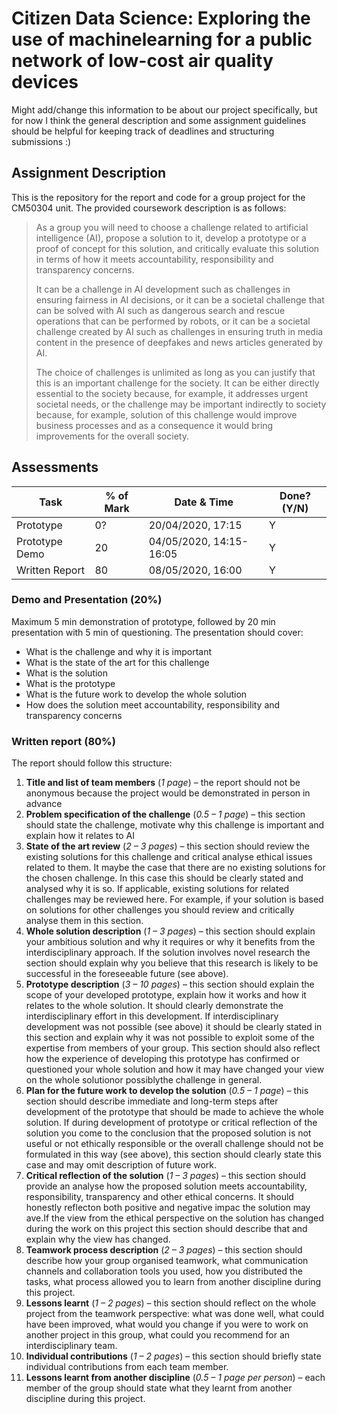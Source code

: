 # Citizen Data Science: Exploring the use of machinelearning for a public network of low-cost air quality devices

Might add/change this information to be about our project specifically, but for now I think the general description and some assignment guidelines should be helpful for keeping track of deadlines and structuring submissions :)

## Assignment Description
This is the repository for the report and code for a group project for the CM50304 unit. The provided coursework description is as follows:

> As  a  group  you  will  need  to  choose  a  challenge related  to  artificial  intelligence  (AI), propose  a  solution  to  it, develop  a  prototype  or  a  proof  of  concept for  this  solution,  and  critically evaluate  this  solution  in  terms  of  how  it  meets  accountability,  responsibility  and  transparency concerns. 
>
> It can be a challenge in AI development such as challenges in ensuring fairness in AI decisions, or it can be a societal challenge that can be solved with AI such as dangerous search and rescue operations that can be performed by robots, or it can be a societal challenge created by AI such as challenges in ensuring truth in media content in the presence of deepfakes and news articles generated by AI.
>
> The choice of challenges is unlimited as long as you can justify that this is an important challenge for the society. It can be either directly essential to the society because, for example, it addresses urgent societal needs, or the challenge may be important indirectly to society because, for example, solution of this challenge would improve business processes and as a consequence it would bring improvements for the overall society.

## Assessments
|Task          |% of Mark | Date & Time           |Done? (Y/N)| 
|--------------|----------|-----------------------|-----------|
|Prototype     |0?        |20/04/2020, 17:15      |Y          |
|Prototype Demo|20        |04/05/2020, 14:15-16:05|Y          | 
|Written Report|80        |08/05/2020, 16:00      |Y          | 

### Demo and Presentation (20%)
Maximum 5 min demonstration of prototype, followed by 20 min presentation with 5 min of questioning. The presentation should cover:
* What is the challenge and why it is important
* What is the state of the art for this challenge
* What is the solution
* What is the prototype
* What is the future work to develop the whole solution
* How does the solution meet accountability, responsibility and transparency concerns

### Written report (80%)
The report should follow this structure:
1. **Title and list of team members** (*1 page*) – the report should not be anonymous because the project would be demonstrated in person in advance
2. **Problem specification of the challenge** (*0.5 – 1 page*) – this section should state the challenge, motivate why this challenge is important and explain how it relates to AI
3. **State of the art review** (*2 – 3 pages*) – this section should review the existing solutions for this challenge and critical analyse ethical issues related to them. It maybe the case that there are no existing solutions for the  chosen challenge. In this case this should be clearly stated and analysed why it is so. If applicable, existing solutions for related challenges may be reviewed here. For example, if your solution is based on solutions for other challenges you  should review and critically analyse them in this section.
4. **Whole solution description** (*1 – 3 pages*) – this section should explain your ambitious solution and why it requires or why it benefits from the interdisciplinary approach. If the solution involves novel research the section should explain why you believe that this research is likely to be successful in the foreseeable future (see above).
5. **Prototype description** (*3 – 10 pages*) – this section should explain the scope of your developed prototype, explain how it  works and how it relates to the whole solution. It should clearly demonstrate the interdisciplinary effort in this development. If interdisciplinary development was not possible (see above) it should be clearly stated in this section and explain why it was not possible to exploit some of the expertise from members of your group. This section should also reflect how the experience of  developing this prototype has confirmed or questioned your whole solution and how it may have changed your view on the whole solutionor possiblythe challenge in general.
6. **Plan for the future work to develop the solution** (*0.5 – 1 page*) – this section should describe immediate and long-term steps after development of the prototype that should be made to achieve  the  whole  solution. If during development of prototype or  critical  reflection  of  the solution you come to the conclusion that the proposed solution is not useful or not ethically responsible or the overall challenge should not  be formulated in this way (see  above), this section should clearly state this case and may omit description of future work.
7. **Critical reflection of the solution** (*1 – 3 pages*) – this section should provide an analyse how the proposed solution  meets  accountability,  responsibility,  transparency  and  other  ethical concerns. It should honestly reflecton both positive and  negative impac  the solution may ave.If the view from the ethical perspective on the solution has changed during the work on this project this section should describe that and explain why the view has changed.
8. **Teamwork  process  description**  (*2 – 3  pages*) – this section should  describe how your group organised teamwork, what communication channels and collaboration tools you used, how you distributed the tasks, what process allowed you to learn from another discipline during this project.
9. **Lessons learnt**  (*1 – 2 pages*) – this section should reflect on the whole project from the teamwork perspective: what was done well, what could have been improved, what would you change if you were to work on another project in this group, what could you recommend for an interdisciplinary team.
10. **Individual   contributions**   (*1 – 2 pages*) – this section should briefly state individual contributions from each team member.
11. **Lessons learnt from another discipline** (*0.5 – 1 page per person*) – each member of the group should state what they learnt from another discipline during this project.

